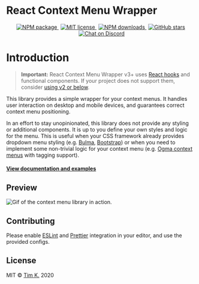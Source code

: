 React Context Menu Wrapper
======

<p align="center">
  <a href="https://www.npmjs.com/package/chonky" target="_blank">
    <img alt="NPM package" src="https://img.shields.io/npm/v/react-context-menu-wrapper.svg">
  </a>
  <a href="https://tldrlegal.com/license/mit-license" style="margin-left: 5px;" target="_blank">
    <img alt="MIT license" src="https://img.shields.io/npm/l/react-context-menu-wrapper">
  </a>
  <a href="https://www.npmjs.com/package/react-context-menu-wrapper" style="margin-left: 5px;" target="_blank">
    <img alt="NPM downloads" src="https://img.shields.io/npm/dt/react-context-menu-wrapper">
  </a>
  <a href="https://github.com/TimboKZ/Chonky" style="margin-left: 5px;" target="_blank">
    <img alt="GitHub stars" src="https://img.shields.io/github/stars/TimboKZ/react-context-menu-wrapper">
  </a>
  <a href="https://discord.gg/HT4ttdQ" style="margin-left: 5px;" target="_blank">
    <img alt="Chat on Discord" src="https://img.shields.io/discord/696033621986770957?label=Chat%20on%20Discord">
  </a>
</p>

# Introduction

> **Important:** React Context Menu Wrapper v3+ uses [React hooks](https://reactjs.org/docs/hooks-intro.html) and
> functional components. If your project does not support them, consider 
> [using v2 or below](https://timbokz.github.io/react-context-menu-wrapper/v2/).

This library provides a simple wrapper for your context menus. It handles user interaction on desktop and mobile
devices, and guarantees correct context menu positioning.

In an effort to stay unopinionated, this library does not provide any styling or additional components. It is up to you
define your own styles and logic for the menu. This is useful when your CSS framework already provides dropdown menu
styling (e.g. [Bulma](https://bulma.io/), [Bootstrap](https://getbootstrap.com/)) or when you need to implement some
non-trivial logic for your context menu (e.g. [Ogma context menus](https://github.com/TimboKZ/Ogma) with tagging
support).

#### [View documentation and examples](https://timbokz.github.io/react-context-menu-wrapper/v3/)

## Preview

![Gif of the context menu library in action.](https://timbokz.github.io/react-context-menu-wrapper/v2/context-menu-shared.gif)

## Contributing

Please enable [ESLint](https://eslint.org/docs/user-guide/integrations) and
[Prettier](https://prettier.io/docs/en/editors.html) integration in your editor, and use the provided configs.

## License

MIT © [Tim K.](https://github.com/TimboKZ) 2020
